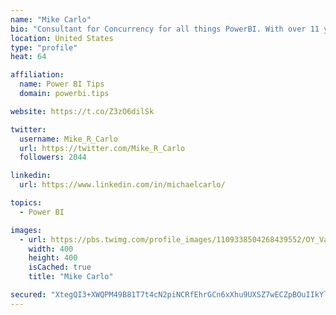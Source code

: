 ```yaml
---
name: "Mike Carlo"
bio: "Consultant for Concurrency for all things PowerBI. With over 11 years of data experience I'm making waves by deploying PowerBI into local Milwaukee Companies."
location: United States
type: "profile"
heat: 64

affiliation:
  name: Power BI Tips
  domain: powerbi.tips

website: https://t.co/Z3zO6dilSk

twitter:
  username: Mike_R_Carlo
  url: https://twitter.com/Mike_R_Carlo
  followers: 2044

linkedin:
  url: https://www.linkedin.com/in/michaelcarlo/

topics:
  - Power BI

images:
  - url: https://pbs.twimg.com/profile_images/1109338504268439552/OY_Va867_400x400.jpg
    width: 400
    height: 400
    isCached: true
    title: "Mike Carlo"

secured: "XtegQI3+XWQPM49B81T7t4cN2piNCRfEhrGCn6xXhu9UXSZ7wECZpBOuIIkYlLyhdttGCFmOe0+xE6vzw54KrJqldOxGSVO3eU1wHrjvvAfm0+klpVIRAn297q9VjIjR77s9NdXp8FtXI41QdVOyJqS9xTJ53zVcWikzvAzZxZ8GS7IdnAYx3oxtuILyTlh/VVry5o69XL2oFbd80VpAu1s5I00/lqYx0H2kai+0ZG7anxt9D3j4a9/zLst53O3Po1lOT4gTHCWWWAWqCaaLsW4FS6N6b7+ImVhTMygGN9vKbwdLFjtr7cMq7F/uJ1h9SmVWLBB9nbVPXrblSzX0vyHC5lYEc6/nr9BLm7UgfJULTYMUlp7mvCOvikMqDKNc4v9gJ4y0yDHvl5jH9OR5G+j2dXxQPDOFpD9G/nIrDto=;47RkSc+aYdLWLN4q5Qgmpw=="
---
```


